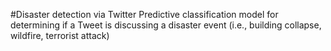 #Disaster detection via Twitter
Predictive classification model for determining if a Tweet is discussing a disaster event (i.e., building collapse, wildfire, terrorist attack)
